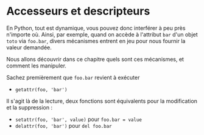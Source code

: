 # Accesseurs et descripteurs

En Python, tout est dynamique, vous pouvez donc interférer à peu près n'importe où. Ainsi, par exemple, quand on accède à l'attribut `bar` d'un objet `toto` via `foo.bar`, divers mécanismes entrent en jeu pour nous fournir la valeur demandée.

Nous allons découvrir dans ce chapitre quels sont ces mécanismes, et comment les manipuler.

Sachez premièrement que `foo.bar` revient à exécuter

* `getattr(foo, 'bar')`

Il s'agit là de la lecture, deux fonctions sont équivalents pour la modification et la suppression :

* `setattr(foo, 'bar', value)` pour `foo.bar = value`
* `delattr(foo, 'bar')` pour `del foo.bar`

